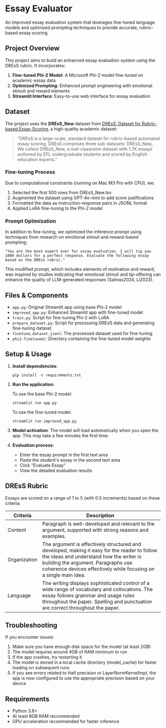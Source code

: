 # Essay Evaluator

An improved essay evaluation system that leverages fine-tuned language models and optimized prompting techniques to provide accurate, rubric-based essay scoring.

## Project Overview

This project aims to build an enhanced essay evaluation system using the DREsS rubric. It incorporates:

1. **Fine-tuned Phi-2 Model**: A Microsoft Phi-2 model fine-tuned on academic essay data
2. **Optimized Prompting**: Enhanced prompt engineering with emotional stimuli and reward elements
3. **Streamlit Interface**: Easy-to-use web interface for essay evaluation

## Dataset

The project uses the **DREsS_New** dataset from [DREsS: Dataset for Rubric-based Essay Scoring](https://haneul-yoo.github.io/dress/), a high-quality academic dataset:

> "DREsS is a large-scale, standard dataset for rubric-based automated essay scoring. DREsS comprises three sub-datasets: DREsS_New,. We collect DREsS_New, a real-classroom dataset with 1.7K essays authored by EFL undergraduate students and scored by English education experts."

### Fine-tuning Process

Due to computational constraints (running on Mac M3 Pro with CPU), we:
1. Selected the first 500 rows from DREsS_New.tsv
2. Augmented the dataset using GPT-4o-mini to add score justifications
3. Formatted the data as instruction-response pairs in JSONL format
4. Applied LoRA fine-tuning to the Phi-2 model

### Prompt Optimization

In addition to fine-tuning, we optimized the inference prompt using techniques from research on emotional stimuli and reward-based prompting:

```
"You are the best expert ever for essay evaluation. I will tip you 1000 dollars for a perfect response. Evaluate the following essay based on the DREsS rubric."
```

This modified prompt, which includes elements of motivation and reward, was inspired by studies indicating that emotional stimuli and tip-offering can enhance the quality of LLM-generated responses (Salinas2024, Li2023).

## Files & Components

- `app.py`: Original Streamlit app using base Phi-2 model
- `improved_app.py`: Enhanced Streamlit app with fine-tuned model
- `train.py`: Script for fine-tuning Phi-2 with LoRA
- `prepare_dataset.py`: Script for processing DREsS data and generating fine-tuning dataset
- `finetune_dataset.jsonl`: The processed dataset used for fine-tuning
- `phi2-finetuned/`: Directory containing the fine-tuned model weights

## Setup & Usage

1. **Install dependencies**:
   ```
   pip install -r requirements.txt
   ```

2. **Run the application**:
   
   To use the base Phi-2 model:
   ```
   streamlit run app.py
   ```
   
   To use the fine-tuned model:
   ```
   streamlit run improved_app.py
   ```

3. **Model activation**:
   The model will load automatically when you open the app. This may take a few minutes the first time.

4. **Evaluation process**:
   - Enter the essay prompt in the first text area
   - Paste the student's essay in the second text area
   - Click "Evaluate Essay"
   - View the detailed evaluation results

## DREsS Rubric

Essays are scored on a range of 1 to 5 (with 0.5 increments) based on these criteria:

| Criteria      | Description |
|---------------|-------------|
| Content       | Paragraph is well-developed and relevant to the argument, supported with strong reasons and examples. |
| Organization  | The argument is effectively structured and developed, making it easy for the reader to follow the ideas and understand how the writer is building the argument. Paragraphs use coherence devices effectively while focusing on a single main idea. |
| Language      | The writing displays sophisticated control of a wide range of vocabulary and collocations. The essay follows grammar and usage rules throughout the paper. Spelling and punctuation are correct throughout the paper. |

## Troubleshooting

If you encounter issues:

1. Make sure you have enough disk space for the model (at least 2GB)
2. The model requires around 4GB of RAM minimum to run
3. If the app crashes, try restarting it
4. The model is stored in a local cache directory (model_cache) for faster loading on subsequent runs
5. If you see errors related to Half precision or LayerNormKernelImpl, the app is now configured to use the appropriate precision based on your device

## Requirements

- Python 3.8+
- At least 8GB RAM recommended
- GPU acceleration recommended for faster inference 